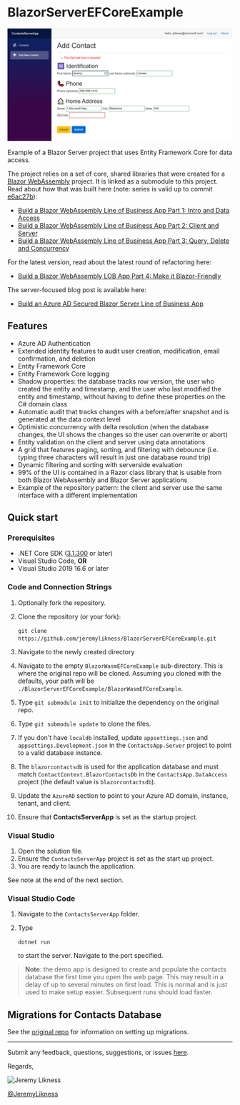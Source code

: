 # BlazorServerEFCoreExample

![Application screenshot](./appsnap.jpg)

Example of a Blazor Server project that uses Entity Framework Core for data access.

The project relies on a set of core, shared libraries that were created for a [Blazor WebAssembly](https://github.com/JeremyLikness/BlazorWasmEFCoreExample) project.
It is linked as a submodule to this project.
Read about how that was built here (note: series is valid up to commit 
[e6ac27b](https://github.com/JeremyLikness/BlazorWasmEFCoreExample/commit/e6ac27b5b2b2c1d40406aa34e8884ec8b0e5808a)):

- [Build a Blazor WebAssembly Line of Business App Part 1: Intro and Data Access](https://blog.jeremylikness.com/blog/build-a-blazor-webassembly-line-of-business-app/)
- [Build a Blazor WebAssembly Line of Business App Part 2: Client and Server](https://blog.jeremylikness.com/blog/build-a-blazor-webassembly-line-of-business-app-part-2/)
- [Build a Blazor WebAssembly Line of Business App Part 3: Query, Delete and Concurrency](https://blog.jeremylikness.com/blog/build-a-blazor-webassembly-line-of-business-app-part-3/)

For the latest version, read about the latest round of refactoring here:

- [Build a Blazor WebAssembly LOB App Part 4: Make it Blazor-Friendly](https://blog.jeremylikness.com/blog/build-a-blazor-webassembly-line-of-business-app-part-4/)

The server-focused blog post is available here:

- [Build an Azure AD Secured Blazor Server Line of Business App](https://blog.jeremylikness.com/blog/build-a-blazor-server-azure-ad-secured-lob-app/)

## Features

* Azure AD Authentication
* Extended identity features to audit user creation, modification, email confirmation, and deletion
* Entity Framework Core
* Entity Framework Core logging
* Shadow properties: the database tracks row version, the user who created the entity and timestamp, and the user who last modified the entity and timestamp, without having to define these properties on the C# domain class
* Automatic audit that tracks changes with a before/after snapshot and is generated at the data context level
* Optimistic concurrency with delta resolution (when the database changes, the UI shows the changes so the user can overwrite or abort)
* Entity validation on the client and server using data annotations
* A grid that features paging, sorting, and filtering with debounce (i.e. typing three characters will result in just one database round trip)
* Dynamic filtering and sorting with serverside evaluation
* 99% of the UI is contained in a Razor class library that is usable from both Blazor WebAssembly and Blazor Server applications
* Example of the repository pattern: the client and server use the same interface with a different implementation

## Quick start

### Prerequisites

- .NET Core SDK ([3.1.300](https://dotnet.microsoft.com/download/dotnet-core/3.1) or later)
- Visual Studio Code, **OR**
- Visual Studio 2019 16.6 or later

### Code and Connection Strings

1. Optionally fork the repository.
1. Clone the repository (or your fork): 

   `git clone https://github.com/jeremylikness/BlazorServerEFCoreExample.git`
1. Navigate to the newly created directory
1. Navigate to the empty `BlazorWasmEFCoreExample` sub-directory. This is where the original repo will be cloned. Assuming you cloned with the defaults, your path will be `./BlazorServerEFCoreExample/BlazorWasmEFCoreExample`.
1. Type `git submodule init` to initialize the dependency on the original repo.
1. Type `git submodule update` to clone the files.
1. If you don't have `localdb` installed, update `appsettings.json` and `appsettings.Development.json` in the `ContactsApp.Server` project to point to a valid database instance. 
1. The `blazorcontactsdb` is used for the application database and must match `ContactContext.BlazorContactsDb` in the `ContactsApp.DataAccess` project (the default value is `blazorcontactsdb`).
1. Update the `AzureAD` section to point to your Azure AD domain, instance, tenant, and client.
1. Ensure that **ContactsServerApp** is set as the startup project.

### Visual Studio

1. Open the solution file.
1. Ensure the `ContactsServerApp` project is set as the start up project.
1. You are ready to launch the application.

See note at the end of the next section.

### Visual Studio Code

1. Navigate to the `ContactsServerApp` folder.
1. Type 

   `dotnet run`
    
   to start the server. Navigate to the port specified.
  
> **Note**: the demo app is designed to create and populate the contacts database the first time you open the web page. This may result in a delay of up to several minutes on first load. This is normal and is just used to make setup easier. Subsequent runs should load faster.

## Migrations for Contacts Database

See the [original repo](https://github.com/JeremyLikness/BlazorWasmEFCoreExample) for information on setting up migrations.

---

Submit any feedback, questions, suggestions, or issues [here](https://github.com/JeremyLikness/BlazorServerEFCoreExample/issues/new).

Regards,

![Jeremy Likness](https://blog.jeremylikness.com/images/jeremylikness.gif)

[@JeremyLikness](https://twitter.com/JeremyLikness)
